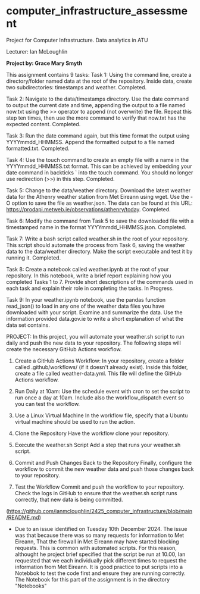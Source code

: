 # computer_infrastructure_assessment
Project for Computer Infrastructure. Data analytics in ATU

Lecturer: Ian McLoughlin

**Project by: Grace Mary Smyth**

This assignment contains 9 tasks:
Task 1:
Using the command line, create a directory/folder named data at the root of the repository. Inside data, create two subdirectories: timestamps and weather. Completed.

Task 2:
Navigate to the data/timestamps directory. Use the date command to output the current date and time, appending the output to a file named now.txt using the >> operator to append (not overwrite) the file. Repeat this step ten times, then use the more command to verify that now.txt has the expected content. Completed.

Task 3:
Run the date command again, but this time format the output using YYYYmmdd_HHMMSS. Append the formatted output to a file named formatted.txt. Completed.

Task 4:
Use the touch command to create an empty file with a name in the YYYYmmdd_HHMMSS.txt format. This can be achieved by embedding your date command in backticks ` into the touch command. You should no longer use redirection (>>) in this step. Completed.

Task 5:
Change to the data/weather directory. Download the latest weather data for the Athenry weather station from Met Eireann using wget. Use the -O <filename> option to save the file as weather.json. The data can be found at this URL:
https://prodapi.metweb.ie/observations/athenry/today. Completed.

Task 6:
Modify the command from Task 5 to save the downloaded file with a timestamped name in the format YYYYmmdd_HHMMSS.json. Completed.

Task 7:
Write a bash script called weather.sh in the root of your repository. This script should automate the process from Task 6, saving the weather data to the data/weather directory. Make the script executable and test it by running it. Completed.

Task 8:
Create a notebook called weather.ipynb at the root of your repository. In this notebook, write a brief report explaining how you completed Tasks 1 to 7. Provide short descriptions of the commands used in each task and explain their role in completing the tasks. In Progress.

Task 9:
In your weather.ipynb notebook, use the pandas function read_json() to load in any one of the weather data files you have downloaded with your script. Examine and summarize the data. Use the information provided data.gov.ie to write a short explanation of what the data set contains.

PROJECT:
In this project, you will automate your weather.sh script to run daily and push the new data to your repository. The following steps will create the necessary GitHub Actions workflow.

1. Create a GitHub Actions Workflow: In your repository, create a folder called .github/workflows/ (if it doesn't already exist). Inside this folder, create a file called weather-data.yml. This file will define the GitHub Actions workflow.

2. Run Daily at 10am: Use the schedule event with cron to set the script to run once a day at 10am. Include also the workflow_dispatch event so you can test the workflow.

3. Use a Linux Virtual Machine In the workflow file, specify that a Ubuntu virtual machine should be used to run the action.

4. Clone the Repository Have the workflow clone your repository.

5. Execute the weather.sh Script Add a step that runs your weather.sh script.

6. Commit and Push Changes Back to the Repository Finally, configure the workflow to commit the new weather data and push those changes back to your repository.

7. Test the Workflow Commit and push the workflow to your repository. Check the logs in GitHub to ensure that the weather.sh script runs correctly, that new data is being committed.

(https://github.com/ianmcloughlin/2425_computer_infrastructure/blob/main/README.md)


* Due to an issue identified on Tuesday 10th December 2024. The issue was that because there was so many requests for information to Met Eireann, That the firewall in Met Eireann may have started blocking requests. This is common  with automated scripts. For this reason, althought he project brief specified that the script be run at 10.00, Ian requested that we each individually pick different times to request the information from Met Eireann.
 It is good practice to put scripts into a Notebbok to test the code first and ensure they are running correctly. 
 The Notebook for this part of the assignment is in the directory "Notebooks"